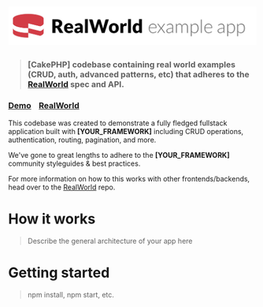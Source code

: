 # ![RealWorld Example App](logo.png)

> ### [CakePHP] codebase containing real world examples (CRUD, auth, advanced patterns, etc) that adheres to the [RealWorld](https://github.com/gothinkster/realworld-example-apps) spec and API.


### [Demo]()&nbsp;&nbsp;&nbsp;&nbsp;[RealWorld](https://github.com/gothinkster/realworld)


This codebase was created to demonstrate a fully fledged fullstack application built with **[YOUR_FRAMEWORK]** including CRUD operations, authentication, routing, pagination, and more.

We've gone to great lengths to adhere to the **[YOUR_FRAMEWORK]** community styleguides & best practices.

For more information on how to this works with other frontends/backends, head over to the [RealWorld](https://github.com/gothinkster/realworld) repo.


# How it works

> Describe the general architecture of your app here

# Getting started

> npm install, npm start, etc.

